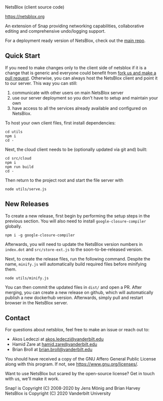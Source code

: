 NetsBlox (client source code)

https://netsblox.org

An extension of Snap providing networking capabilities, collaborative editing and comprehensive undo/logging support.

For a deployment ready version of NetsBlox, check out the [main repo](https://github.com/netsblox/netsblox).

## Quick Start

If you need to make changes only to the client side of netsblox if it is a change that is generic and everyone could benefit from [fork us and make a pull request](https://github.com/NetsBlox/Snap--Build-Your-Own-Blocks/pulls).
Otherwise, you can always host the NetsBlox client and point it to our server. This way you can still:
1. communicate with other users on main NetsBlox server
2. use our server deployment so you don't have to setup and maintain your own
3. have access to all the services already available and configured on NetsBlox.

To host your own client files, first install dependencies:

```
cd utils
npm i
cd -
```

Next, the cloud client needs to be (optionally updated via git and) built:

```
cd src/cloud
npm i
npm run build
cd -
```

Then return to the project root and start the file server with
```
node utils/serve.js
```

## New Releases

To create a new release, first begin by performing the setup steps in the previous section.
You will also need to install `google-closure-compiler` globally.

```
npm i -g google-closure-compiler
```

Afterwards, you will need to update the NetsBlox version numbers in `index.dot` and `src/store-ext.js` to the soon-to-be-released version.

Next, to create the release files, run the following command.
Despite the name, `minify.js` will automatically build required files before minifying them.

```
node utils/minify.js
```

You can then commit the updated files in `dist/` and open a PR.
After merging, you can create a new release on github, which will automatically publish a new dockerhub version.
Afterwards, simply pull and restart browser in the NetsBlox server.

## Contact

For questions about netsblox, feel free to make an issue or reach out to:
- Akos Ledeczi at akos.ledeczi@vanderbilt.edu
- Hamid Zare at hamid.zare@vanderbilt.edu
- Brian Broll at brian.broll@vanderbilt.edu

You should have received a copy of the GNU Affero General Public License
along with this program. If not, see <https://www.gnu.org/licenses/>.

Want to use NetsBlox but scared by the open-source license? Get in touch with us,
we'll make it work.

Snap! is Copyright (C) 2008-2020 by Jens Mönig and Brian Harvey
NetsBlox is Copyright (C) 2020 Vanderbilt University
